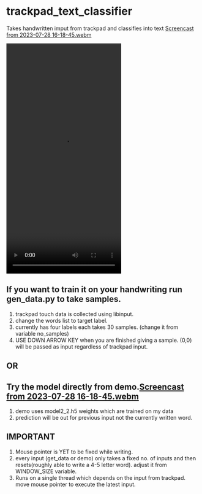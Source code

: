 # trackpad_text_classifier
Takes handwritten imput from trackpad and classifies into text
[Screencast from 2023-07-28 16-18-45.webm](https://github.com/yashs9607/trackpad_text_classifier/assets/81021436/edd888e8-e701-47dd-8bf6-c2c7a968df5b)

<video width=300 height=600 src="https://github.com/yashs9607/trackpad_text_classifier/assets/81021436/edd888e8-e701-47dd-8bf6-c2c7a968df5b"></video>

## If you want to train it on your handwriting run gen_data.py to take samples.
  1. trackpad touch data is collected using libinput.
  2. change the words list to target label.
  3. currently has four labels each takes 30 samples. (change it from variable no_samples)
  4. USE DOWN ARROW KEY when you are finished giving a sample. (0,0) will be passed as input regardless of trackpad input.

## OR

## Try the model directly from demo.[Screencast from 2023-07-28 16-18-45.webm](https://github.com/yashs9607/trackpad_text_classifier/assets/81021436/5e453851-83ef-4f85-b7ba-a721e0205efc)

  1. demo uses model2_2.h5 weights which are trained on my data
  2. prediction will be out for previous input not the currently written word.

## IMPORTANT
  1. Mouse pointer is YET to be fixed while writing.
  2. every input (get_data or demo) only takes a fixed no. of inputs and then resets(roughly able to write a 4-5 letter word). adjust it from WINDOW_SIZE variable.
  3. Runs on a single thread which depends on the input from trackpad. move mouse pointer to execute the latest input.
